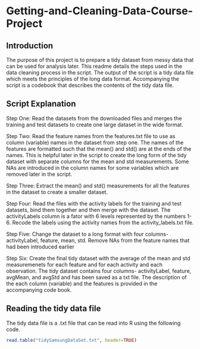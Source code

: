 # Getting-and-Cleaning-Data-Course-Project

## Introduction

The purpose of this project is to prepare a tidy dataset from messy data that can be used for analysis later. This readme details the steps used in the data cleaning process in the script. The output of the script is a tidy data file which meets the principles of the long data format. Accompanying the script is a codebook that describes the contents of the tidy data file. 

## Script Explanation

Step One: Read the datasets from the downloaded files and merges the training and test datasets to create one large dataset in the wide format.

Step Two: Read the feature names from the features.txt file to use as column (variable) names in the dataset from step one. The names of the features are formatted such that the mean() and std() are at the ends of the names. This is helpful later in the script to create the long form of the tidy dataset with separate columns for the mean and std measurements. Some NAs are introduced in the column names for some variables which are removed later in the script.

Step Three: Extract the mean() and std() measurements for all the features in the dataset to create a smaller dataset. 

Step Four: Read the files with the activity labels for the training and test datasets, bind them together and then merge with the dataset. The activityLabels column is a fator with 6 levels represented by the numbers 1-6. Recode the labels using the activity names from the activity_labels.txt file. 

Step Five: Change the dataset to a long format with four columns- activityLabel, feature, mean, std. Remove NAs from the feature names that had been introduced earlier

Step Six: Create the final tidy dataset with the average of the mean and std measuremenets for each feature and for each activity and each observation. The tidy dataset contains four columns- activityLabel, feature, avgMean, and avgStd and has been saved as a txt file. The description of the each column (variable) and the features is provided in the accompanying code book. 

## Reading the tidy data file 

The tidy data file is a .txt file that can be read into R using the following code. 

```R
read.table("tidySamsungDataSet.txt", header=TRUE)
```


